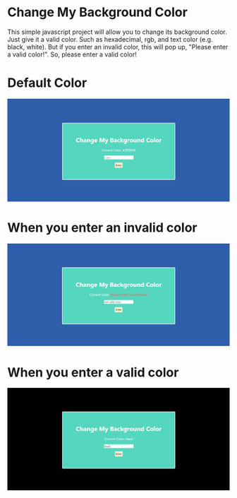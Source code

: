 # Change My Background Color

This simple javascript project will allow you to change its background color. Just give it a valid color. Such as hexadecimal, rgb, and text color (e.g. black, white). But if you enter an invalid color, this will pop up, "Please enter a valid color!". So, please enter a valid color!

# Default Color
![](img/Change-My-Background-Color.png)

# When you enter an invalid color
![](img/Change-My-Background-Color-2.png)

# When you enter a valid color
![](img/Change-My-Background-Color-3.png)